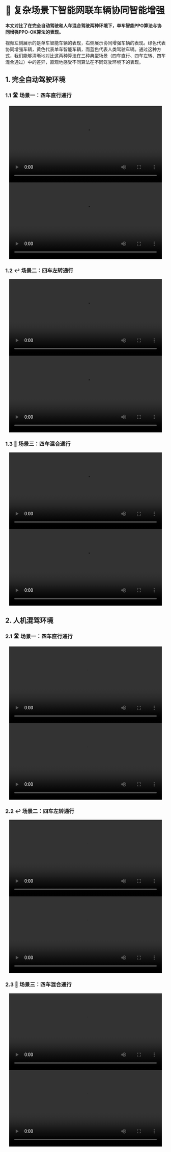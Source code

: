 # 🚗 复杂场景下智能网联车辆协同智能增强
**本文对比了在完全自动驾驶和人车混合驾驶两种环境下，单车智能PPO算法与协同增强PPO-OK算法的表现。**  

视频左侧展示的是单车智能车辆的表现，右侧展示协同增强车辆的表现。绿色代表协同增强车辆，黄色代表单车智能车辆，而蓝色代表人类驾驶车辆。通过这种方式，我们能够清晰地对比这两种算法在三种典型场景（四车直行、四车左转、四车混合通过）中的差异，直观地感受不同算法在不同驾驶环境下的表现。


## 1. 完全自动驾驶环境

### 1.1 🛣️ 场景一：四车直行通行

<div align="center">
  <video src="./videos/full_autonomous/individual_intelligence/straight.mp4" controls width="480"></video>
  <video src="./videos/full_autonomous/collaborative_intelligence/straight.mp4" controls width="480"></video>
</div>

### 1.2 ↩️ 场景二：四车左转通行

<div align="center">
  <video src="./videos/full_autonomous/individual_intelligence/left.mp4" controls width="480"></video>
  <video src="./videos/full_autonomous/collaborative_intelligence/left.mp4" controls width="480"></video>
</div>

### 1.3 🔀 场景三：四车混合通行

<div align="center">
  <video src="./videos/full_autonomous/individual_intelligence/mixed.mp4" controls width="480"></video>
  <video src="./videos/full_autonomous/collaborative_intelligence/mixed.mp4" controls width="480"></video>
</div>

## 2. 人机混驾环境

### 2.1 🛣️ 场景一：四车直行通行

<div align="center">
  <video src="./videos/human_vehicle_mixed/individual_intelligence/straight.mp4" controls width="480"></video>
  <video src="./videos/human_vehicle_mixed/collaborative_intelligence/straight.mp4" controls width="480"></video>
</div>

### 2.2 ↩️ 场景二：四车左转通行

<div align="center">
  <video src="./videos/human_vehicle_mixed/individual_intelligence/left.mp4" controls width="480"></video>
  <video src="./videos/human_vehicle_mixed/collaborative_intelligence/left.mp4" controls width="480"></video>
</div>

### 2.3 🔀 场景三：四车混合通行

<div align="center">
  <video src="./videos/human_vehicle_mixed/individual_intelligence/mixed.mp4" controls width="480"></video>
  <video src="./videos/human_vehicle_mixed/collaborative_intelligence/mixed.mp4" controls width="480"></video>
</div>
